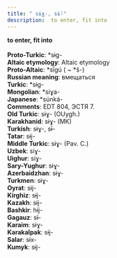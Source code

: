 ```yaml
---
title: " sɨɣ-, sɨ̄-"
description:  to enter, fit into
---
```

<strong> to enter, fit into</strong><br><br>
<strong>Proto-Turkic</strong>:  *sɨg-<br>
<strong>Altaic etymology</strong>:  Altaic etymology<br>
<strong> Proto-Altaic</strong>:  *sĭ́gú ( ~ *š-)<br>
<strong>Russian meaning</strong>:  вмещаться<br>
<strong>Turkic</strong>:  *sɨg-<br>
<strong>Mongolian</strong>:  *siɣa-<br>
<strong>Japanese</strong>:  *súnká-<br>
<strong>Comments</strong>:  EDT 804, ЭСТЯ 7.<br>
<strong>Old Turkic</strong>:  sɨɣ- (OUygh.)<br>
<strong>Karakhanid</strong>:  sɨɣ- (MK)<br>
<strong>Turkish</strong>:  sɨɣ-, sɨ̄-<br>
<strong>Tatar</strong>:  sɨj-<br>
<strong>Middle Turkic</strong>:  sɨɣ- (Pav. C.)<br>
<strong>Uzbek</strong>:  siɣ-<br>
<strong>Uighur</strong>:  siɣ-<br>
<strong>Sary-Yughur</strong>:  sɨɣ-<br>
<strong>Azerbaidzhan</strong>:  sɨɣ-<br>
<strong>Turkmen</strong>:  sɨɣ-<br>
<strong>Oyrat</strong>:  sɨj-<br>
<strong>Kirghiz</strong>:  sɨj-<br>
<strong>Kazakh</strong>:  sɨj-<br>
<strong>Bashkir</strong>:  hɨj-<br>
<strong>Gagauz</strong>:  sɨ̄-<br>
<strong>Karaim</strong>:  sɨɣ-<br>
<strong>Karakalpak</strong>:  sɨj-<br>
<strong>Salar</strong>:  sɨx-<br>
<strong>Kumyk</strong>:  sɨj-<br>


